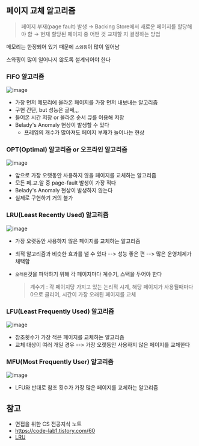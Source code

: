 ## 페이지 교체 알고리즘

> 페이지 부재(page fault) 발생 → Backing Store에서 새로운 페이지를 할당해야 함 → 현재 할당된 페이지 중 어떤 것 교체할 지 결정하는 방법

메모리는 한정되어 있기 때문에 `스와핑`이 많이 일어남

스와핑이 많이 일어나지 않도록 설계되어야 한다



### FIFO 알고리즘

![image](https://user-images.githubusercontent.com/97648258/230066554-21fd75b4-122b-4e1a-9d41-dc4db6ac0c87.png)

- 가장 먼저 메모리에 올라온 페이지를 가장 먼저 내보내는 알고리즘
- 구현 간단, but 성능은 글쎄,,,
- 들어온 시간 저장 or 올라온 순서 큐를 이용해 저장
- Belady's Anomaly 현상이 발생할 수 있다
  - 프레임의 개수가 많아져도 페이지 부재가 늘어나는 현상





### OPT(Optimal) 알고리즘 or 오프라인 알고리즘

![image](https://user-images.githubusercontent.com/97648258/230066667-e677aba4-1231-4c48-9484-8fd7cffe5c30.png)

- 앞으로 가장 오랫동안 사용하지 않을 페이지를 교체하는 알고리즘
- 모든 페.교.알 중 page-fault 발생이 가장 적다
- Belady's Anomaly 현상이 발생하지 않는다
- 실제로 구현하기 거의 불가





### LRU(Least Recently Used) 알고리즘

![image](https://user-images.githubusercontent.com/97648258/230066742-6e5799c0-fa56-4fbb-b2ee-de99718015da.png)

- 가장 오랫동안 사용하지 않은 페이지를 교체하는 알고리즘

- 최적 알고리즘과 비슷한 효과를 낼 수 있다 --> 성능 좋은 편 --> 많은 운영체제가 채택함

- `오래된`것을 파악하기 위해 각 페이지마다 계수기, 스택을 두어야 한다

  > 계수기 : 각 페이지당 가지고 있는 논리적 시계, 해당 페이지가 사용될때마다 0으로 클리어, 시간이 가장 오래된 페이지를 교체





### LFU(Least Frequently Used) 알고리즘

![image](https://user-images.githubusercontent.com/97648258/230068439-68647a8a-d376-45a8-94a3-51a6b5dd14e6.png)

- 참조횟수가 가장 적은 페이지를 교체하는 알고리즘
- 교체 대상이 여러 개일 경우 --> 가장 오랫동안 사용하지 않은 페이지를 교체한다





### MFU(Most Frequently User) 알고리즘

![image](https://user-images.githubusercontent.com/97648258/230068860-da980388-d483-4ab6-9a25-c934362447e0.png)

- LFU와 반대로 참조 횟수가 가장 많은 페이지를 교체하는 알고리즘





## 참고

- 면접을 위한 CS 전공지식 노트
- https://code-lab1.tistory.com/60
- [LRU](https://chobodogfootruler.tistory.com/21)